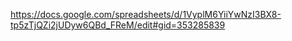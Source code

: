 https://docs.google.com/spreadsheets/d/1VyplM6YiiYwNzI3BX8-tp5zTjQZi2jUDyw6QBd_FReM/edit#gid=353285839

